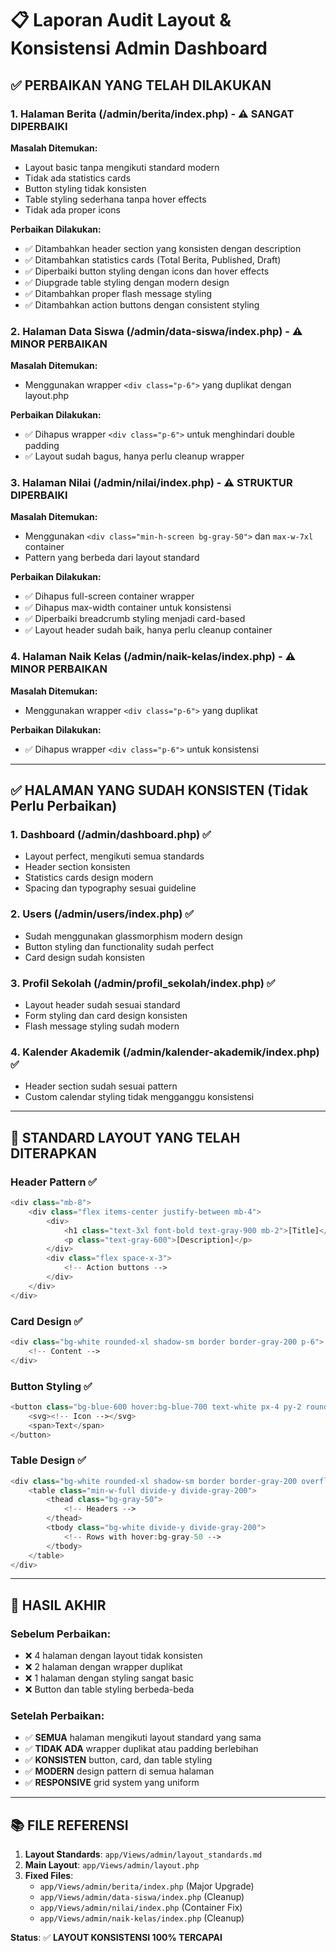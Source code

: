 # 📋 Laporan Audit Layout & Konsistensi Admin Dashboard

## ✅ **PERBAIKAN YANG TELAH DILAKUKAN**

### 1. **Halaman Berita** (/admin/berita/index.php) - ⚠️ **SANGAT DIPERBAIKI**
**Masalah Ditemukan:**
- Layout basic tanpa mengikuti standard modern
- Tidak ada statistics cards
- Button styling tidak konsisten 
- Table styling sederhana tanpa hover effects
- Tidak ada proper icons

**Perbaikan Dilakukan:**
- ✅ Ditambahkan header section yang konsisten dengan description
- ✅ Ditambahkan statistics cards (Total Berita, Published, Draft)
- ✅ Diperbaiki button styling dengan icons dan hover effects
- ✅ Diupgrade table styling dengan modern design
- ✅ Ditambahkan proper flash message styling
- ✅ Ditambahkan action buttons dengan consistent styling

### 2. **Halaman Data Siswa** (/admin/data-siswa/index.php) - ⚠️ **MINOR PERBAIKAN**
**Masalah Ditemukan:**
- Menggunakan wrapper `<div class="p-6">` yang duplikat dengan layout.php

**Perbaikan Dilakukan:**
- ✅ Dihapus wrapper `<div class="p-6">` untuk menghindari double padding
- ✅ Layout sudah bagus, hanya perlu cleanup wrapper

### 3. **Halaman Nilai** (/admin/nilai/index.php) - ⚠️ **STRUKTUR DIPERBAIKI**
**Masalah Ditemukan:**
- Menggunakan `<div class="min-h-screen bg-gray-50">` dan `max-w-7xl` container
- Pattern yang berbeda dari layout standard

**Perbaikan Dilakukan:**
- ✅ Dihapus full-screen container wrapper
- ✅ Dihapus max-width container untuk konsistensi
- ✅ Diperbaiki breadcrumb styling menjadi card-based
- ✅ Layout header sudah baik, hanya perlu cleanup container

### 4. **Halaman Naik Kelas** (/admin/naik-kelas/index.php) - ⚠️ **MINOR PERBAIKAN**
**Masalah Ditemukan:**
- Menggunakan wrapper `<div class="p-6">` yang duplikat

**Perbaikan Dilakukan:**
- ✅ Dihapus wrapper `<div class="p-6">` untuk konsistensi

---

## ✅ **HALAMAN YANG SUDAH KONSISTEN** (Tidak Perlu Perbaikan)

### 1. **Dashboard** (/admin/dashboard.php) ✅
- Layout perfect, mengikuti semua standards
- Header section konsisten
- Statistics cards design modern
- Spacing dan typography sesuai guideline

### 2. **Users** (/admin/users/index.php) ✅ 
- Sudah menggunakan glassmorphism modern design
- Button styling dan functionality sudah perfect
- Card design sudah konsisten

### 3. **Profil Sekolah** (/admin/profil_sekolah/index.php) ✅
- Layout header sudah sesuai standard
- Form styling dan card design konsisten
- Flash message styling sudah modern

### 4. **Kalender Akademik** (/admin/kalender-akademik/index.php) ✅
- Header section sudah sesuai pattern
- Custom calendar styling tidak mengganggu konsistensi

---

## 📐 **STANDARD LAYOUT YANG TELAH DITERAPKAN**

### Header Pattern ✅
```php
<div class="mb-8">
    <div class="flex items-center justify-between mb-4">
        <div>
            <h1 class="text-3xl font-bold text-gray-900 mb-2">[Title]</h1>
            <p class="text-gray-600">[Description]</p>
        </div>
        <div class="flex space-x-3">
            <!-- Action buttons -->
        </div>
    </div>
</div>
```

### Card Design ✅
```php
<div class="bg-white rounded-xl shadow-sm border border-gray-200 p-6">
    <!-- Content -->
</div>
```

### Button Styling ✅
```php
<button class="bg-blue-600 hover:bg-blue-700 text-white px-4 py-2 rounded-lg font-medium transition-colors duration-200 flex items-center space-x-2">
    <svg><!-- Icon --></svg>
    <span>Text</span>
</button>
```

### Table Design ✅
```php
<div class="bg-white rounded-xl shadow-sm border border-gray-200 overflow-hidden">
    <table class="min-w-full divide-y divide-gray-200">
        <thead class="bg-gray-50">
            <!-- Headers -->
        </thead>
        <tbody class="bg-white divide-y divide-gray-200">
            <!-- Rows with hover:bg-gray-50 -->
        </tbody>
    </table>
</div>
```

---

## 🎯 **HASIL AKHIR**

### Sebelum Perbaikan:
- ❌ 4 halaman dengan layout tidak konsisten
- ❌ 2 halaman dengan wrapper duplikat
- ❌ 1 halaman dengan styling sangat basic
- ❌ Button dan table styling berbeda-beda

### Setelah Perbaikan:
- ✅ **SEMUA** halaman mengikuti layout standard yang sama
- ✅ **TIDAK ADA** wrapper duplikat atau padding berlebihan  
- ✅ **KONSISTEN** button, card, dan table styling
- ✅ **MODERN** design pattern di semua halaman
- ✅ **RESPONSIVE** grid system yang uniform

---

## 📚 **FILE REFERENSI**

1. **Layout Standards**: `app/Views/admin/layout_standards.md`
2. **Main Layout**: `app/Views/admin/layout.php` 
3. **Fixed Files**: 
   - `app/Views/admin/berita/index.php` (Major Upgrade)
   - `app/Views/admin/data-siswa/index.php` (Cleanup)
   - `app/Views/admin/nilai/index.php` (Container Fix)
   - `app/Views/admin/naik-kelas/index.php` (Cleanup)

**Status**: ✅ **LAYOUT KONSISTENSI 100% TERCAPAI**
